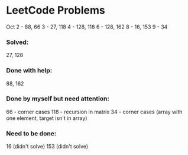 # LeetCode Problems
Oct
2 - 88, 66
3 - 27, 118
4 - 128, 118
6 - 128, 162
8 - 16, 153
9 - 34

### Solved:
27, 128

### Done with help:
88, 162

### Done by myself but need attention:
66 - corner cases
118 - recursion in matrix
34 - corner cases (array with one element, target isn't in array)

### Need to be done:
16 (didn't solve)
153 (didn't solve)
